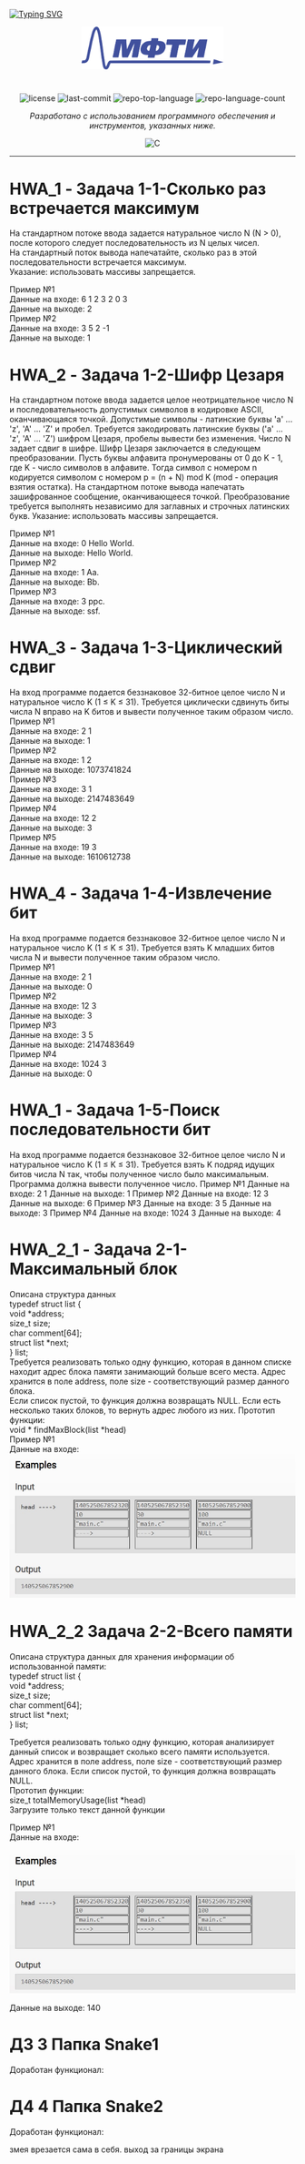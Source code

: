 [![Typing SVG](https://readme-typing-svg.herokuapp.com?font=Fira+Code&pause=1000&center=&vCenter=&multiline=true&repeat=%D0%B8%D1%81%D1%82%D0%B8%D0%BD%D0%BD%D1%8B%D0%B9&random=%D0%9B%D0%9E%D0%96%D0%AC&width=435&lines=MIPT+student+IOT+engineer;Alekseev+Dmitry+D0103102;Learn+C+Programming)](https://git.io/typing-svg)

<p
</p>
<p
</p>


 
<p align="center">
  <img src="https://github.com/doctor-robot116/home_c/blob/main/HW2/logo.png" width="250" />
</p>
<p align="center">
    <h1 align="center"></h1>
</p>
<p align="center">
	<img src="https://img.shields.io/github/license/doctor-robot116/home_c?style=flat&color=0080ff" alt="license">
	<img src="https://img.shields.io/github/last-commit/doctor-robot116/home_c?style=flat&logo=git&logoColor=white&color=0080ff" alt="last-commit">
	<img src="https://img.shields.io/github/languages/top/doctor-robot116/home_c?style=flat&color=0080ff" alt="repo-top-language">
	<img src="https://img.shields.io/github/languages/count/doctor-robot116/home_c?style=flat&color=0080ff" alt="repo-language-count">
<p>
<p align="center">
		<em>Разработано с использованием программного обеспечения и инструментов, указанных ниже.</em>
</p>
<p align="center">
	<img src="https://img.shields.io/badge/C-A8B9CC.svg?style=flat&logo=C&logoColor=black" alt="C">
</p>
<hr>

# HWA_1 - Задача 1-1-Сколько раз встречается максимум  

На стандартном потоке ввода задается натуральное число N (N > 0), после которого следует последовательность из N целых чисел.  
На стандартный поток вывода напечатайте, сколько раз в этой последовательности встречается максимум.  
Указание: использовать массивы запрещается.  

Пример №1  
Данные на входе:	6 1 2 3 2 0 3  
Данные на выходе:	2  
Пример №2  
Данные на входе:	3 5 2 -1  
Данные на выходе:	1  

# HWA_2 - Задача 1-2-Шифр Цезаря   
На стандартном потоке ввода задается целое неотрицательное число N и последовательность допустимых символов в кодировке ASCII, оканчивающаяся точкой. Допустимые символы - латинские буквы 'a' ... 'z', 'A' ... 'Z' и пробел. Требуется закодировать латинские буквы ('a' ... 'z', 'A' ... 'Z') шифром Цезаря, пробелы вывести без изменения. Число N задает сдвиг в шифре. Шифр Цезаря заключается в следующем преобразовании. Пусть буквы алфавита пронумерованы от 0 до K - 1, где K - число символов в алфавите. Тогда символ с номером n кодируется символом с номером p = (n + N) mod K (mod - операция взятия остатка). На стандартном потоке вывода напечатать зашифрованное сообщение, оканчивающееся точкой. Преобразование требуется выполнять независимо для заглавных и строчных латинских букв.
Указание: использовать массивы запрещается.  

Пример №1  
Данные на входе:		0 Hello World.  
Данные на выходе:	Hello World.  
Пример №2  
Данные на входе:		1 Aa.  
Данные на выходе:	Bb.  
Пример №3  
Данные на входе:		3 ppc.  
Данные на выходе:	ssf.  


# HWA_3 - Задача 1-3-Циклический сдвиг   
На вход программе подается беззнаковое 32-битное целое число N и натуральное число K (1 ≤ K ≤ 31). Требуется циклически сдвинуть биты числа N вправо на K битов и вывести полученное таким образом число.
Пример №1  
Данные на входе:		2 1  
Данные на выходе:	1  
Пример №2  
Данные на входе:		1 2  
Данные на выходе:	1073741824  
Пример №3  
Данные на входе:		3 1  
Данные на выходе:	2147483649  
Пример №4  
Данные на входе:		12 2  
Данные на выходе:	3  
Пример №5  
Данные на входе:		19 3  
Данные на выходе:	1610612738  


# HWA_4 - Задача 1-4-Извлечение бит  
На вход программе подается беззнаковое 32-битное целое число N и натуральное число K (1 ≤ K ≤ 31). Требуется взять K младших битов числа N и вывести полученное таким образом число.  
Пример №1  
Данные на входе:		2 1  
Данные на выходе:	0  
Пример №2  
Данные на входе:		12 3  
Данные на выходе:	3  
Пример №3  
Данные на входе:		3 5  
Данные на выходе:	2147483649  
Пример №4  
Данные на входе:		1024 3  
Данные на выходе:	0  

# HWA_1 - Задача 1-5-Поиск последовательности бит
На вход программе подается беззнаковое 32-битное целое число N и натуральное число K (1 ≤ K ≤ 31). Требуется взять K подряд идущих битов числа N так, чтобы полученное число было максимальным. Программа должна вывести полученное число.
Пример №1
Данные на входе:		2 1
Данные на выходе:	1
Пример №2
Данные на входе:		12 3
Данные на выходе:	6
Пример №3
Данные на входе:		3 5
Данные на выходе:	3
Пример №4
Данные на входе:		1024 3
Данные на выходе:	4


# HWA_2_1 - Задача 2-1-Максимальный блок  
Описана структура данных  
typedef struct list {  
    void *address;  
    size_t size;  
    char comment[64];  
    struct list *next;  
} list;  
Требуется реализовать только одну функцию, которая в данном списке находит адрес блока памяти занимающий больше всего места.
Адрес хранится в поле address, поле size - соответствующий размер данного блока.  
Если список пустой, то функция должна возвращать NULL. Если есть несколько таких блоков, то вернуть адрес любого из них. Прототип функции:  
void * findMaxBlock(list *head)  
Пример №1  
Данные на входе:  		
![Иллюстрация к проекту](https://github.com/doctor-robot116/ADV_C/blob/main/image/1.jpg)


# HWA_2_2 Задача 2-2-Всего памяти  
Описана структура данных для хранения информации об использованной памяти:  
typedef struct list {  
    void *address;  
    size_t size;  
    char comment[64];  
    struct list *next;  
} list;  

Требуется реализовать только одну функцию, которая анализирует данный список и возвращает сколько всего памяти используется.  
Адрес хранится в поле address, поле size - соответствующий размер данного блока. Если список пустой, то функция должна возвращать NULL.  
Прототип функции:  
size_t totalMemoryUsage(list *head)  
Загрузите только текст данной функции  

Пример №1  
Данные на входе:  

![Иллюстрация к проекту](https://github.com/doctor-robot116/ADV_C/blob/main/image/2.jpg)
 	
Данные на выходе:	140  

# ДЗ 3  Папка Snake1
Доработан функционал:


# Д4 4  Папка Snake2
Доработан функционал:

змея врезается сама в себя.
выход за границы экрана



